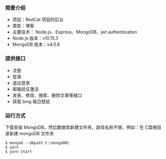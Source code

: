 ### 简要介绍
* 项目：RedCat 项目的后台
* 类型：博客
* 主要技术： Node.js、Express、MongoDB、jwt authentication
* Node.js 版本：v10.15.3
* MongoDB 版本：v4.0.8

### 提供接口
* 注册
* 登录
* 退出登录
* 邮箱验证激活
* 发表、修改、搜索、删除文章等接口
* 获取 bing 每日壁纸

### 运行方式
下载安装  MongoDB，然后数据库新建文件夹，路径名称不限，例如：在 C盘根目录新建 mongoDB 文件夹
```
$ mongod --dbpath C:\mongoDB\
$ yarn
$ yarn start
```